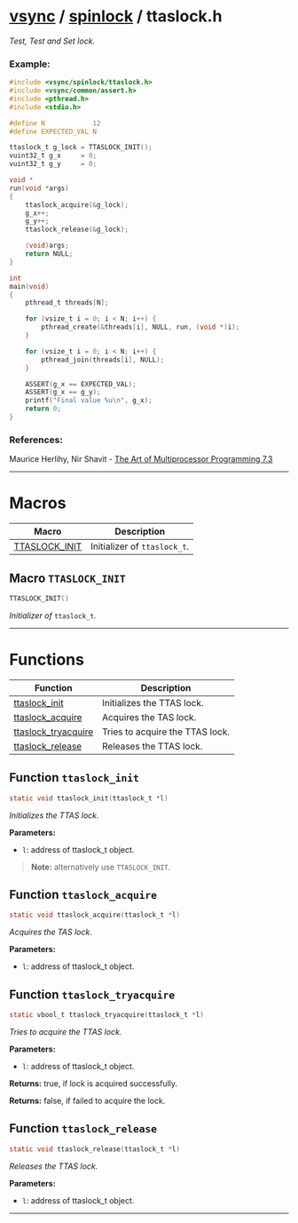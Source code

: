 #  [vsync](../README.md) / [spinlock](README.md) / ttaslock.h
_Test, Test and Set lock._ 


### Example:



```c
#include <vsync/spinlock/ttaslock.h>
#include <vsync/common/assert.h>
#include <pthread.h>
#include <stdio.h>

#define N            12
#define EXPECTED_VAL N

ttaslock_t g_lock = TTASLOCK_INIT();
vuint32_t g_x     = 0;
vuint32_t g_y     = 0;

void *
run(void *args)
{
    ttaslock_acquire(&g_lock);
    g_x++;
    g_y++;
    ttaslock_release(&g_lock);

    (void)args;
    return NULL;
}

int
main(void)
{
    pthread_t threads[N];

    for (vsize_t i = 0; i < N; i++) {
        pthread_create(&threads[i], NULL, run, (void *)i);
    }

    for (vsize_t i = 0; i < N; i++) {
        pthread_join(threads[i], NULL);
    }

    ASSERT(g_x == EXPECTED_VAL);
    ASSERT(g_x == g_y);
    printf("Final value %u\n", g_x);
    return 0;
}
```




### References:

Maurice Herlihy, Nir Shavit - [The Art of Multiprocessor Programming 7.3](https://dl.acm.org/doi/pdf/10.5555/2385452) 

---
# Macros 

| Macro | Description |
|---|---|
| [TTASLOCK_INIT](ttaslock.h.md#macro-ttaslock_init) | Initializer of `ttaslock_t`.  |

##  Macro `TTASLOCK_INIT`

```c
TTASLOCK_INIT()
```

 
_Initializer of_ `ttaslock_t`_._ 



---
# Functions 

| Function | Description |
|---|---|
| [ttaslock_init](ttaslock.h.md#function-ttaslock_init) | Initializes the TTAS lock.  |
| [ttaslock_acquire](ttaslock.h.md#function-ttaslock_acquire) | Acquires the TAS lock.  |
| [ttaslock_tryacquire](ttaslock.h.md#function-ttaslock_tryacquire) | Tries to acquire the TTAS lock.  |
| [ttaslock_release](ttaslock.h.md#function-ttaslock_release) | Releases the TTAS lock.  |

##  Function `ttaslock_init`

```c
static void ttaslock_init(ttaslock_t *l)
``` 
_Initializes the TTAS lock._ 




**Parameters:**

- `l`: address of ttaslock_t object.


> **Note:** alternatively use `TTASLOCK_INIT`. 


##  Function `ttaslock_acquire`

```c
static void ttaslock_acquire(ttaslock_t *l)
``` 
_Acquires the TAS lock._ 




**Parameters:**

- `l`: address of ttaslock_t object. 




##  Function `ttaslock_tryacquire`

```c
static vbool_t ttaslock_tryacquire(ttaslock_t *l)
``` 
_Tries to acquire the TTAS lock._ 




**Parameters:**

- `l`: address of ttaslock_t object. 


**Returns:** true, if lock is acquired successfully. 

**Returns:** false, if failed to acquire the lock. 



##  Function `ttaslock_release`

```c
static void ttaslock_release(ttaslock_t *l)
``` 
_Releases the TTAS lock._ 




**Parameters:**

- `l`: address of ttaslock_t object. 





---
